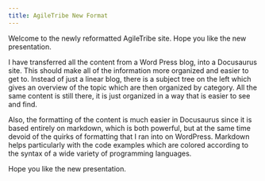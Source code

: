 ```yaml
---
title: AgileTribe New Format
---
```


Welcome to the newly reformatted AgileTribe site.  Hope you like the new presentation.  

<!-- truncate -->

I have transferred all the content from a Word Press blog, into a Docusaurus site.  This should make all of the information more organized and easier to get to.  Instead of just a linear blog, there is a subject tree on the left which gives an overview of the topic which are then organized by category.  All the same content is still there, it is just organized in a way that is easier to see and find.

Also, the formatting of the content is much easier in Docusaurus since it is based entirely on markdown, which is both powerful, but at the same time devoid of the quirks of formatting that I ran into on WordPress.  Markdown helps particularly with the code examples which are colored according to the syntax of a wide variety of programming languages.

Hope you like the new presentation.  